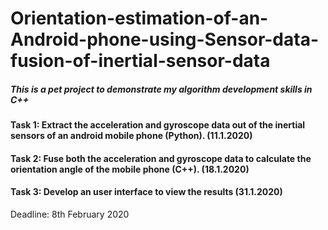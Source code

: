 # Orientation-estimation-of-an-Android-phone-using-Sensor-data-fusion-of-inertial-sensor-data
##### This is a pet project to demonstrate my algorithm development skills in C++
#### Task 1: Extract the acceleration and gyroscope data out of the inertial sensors of an android mobile phone (Python). (11.1.2020)
#### Task 2: Fuse both the acceleration and gyroscope data to calculate the orientation angle of the mobile phone (C++). (18.1.2020)
#### Task 3: Develop an user interface to view the results (31.1.2020)

Deadline: 8th February 2020
